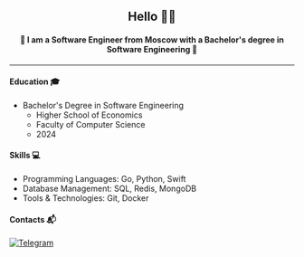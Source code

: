 ## <div align="center"> Hello ✌🏻 </div>
#### <div align="center"> 🌟 I am a Software Engineer from Moscow with a Bachelor's degree in Software Engineering 🌟 </div>
---
#### Education 🎓
* Bachelor's Degree in Software Engineering
  - Higher School of Economics
  - Faculty of Computer Science
  - 2024
#### Skills 💻
* Programming Languages: Go, Python, Swift
* Database Management: SQL, Redis, MongoDB
* Tools & Technologies: Git, Docker 
  
#### Contacts 📬
[![Telegram](https://img.shields.io/badge/telegram-1DA1F2?logo=telegram&style=for-the-badge&logoColor=fff)](https://t.me/nabelovaa)


<!--
**alkmnd/alkmnd** is a ✨ _special_ ✨ repository because its `README.md` (this file) appears on your GitHub profile.

Here are some ideas to get you started:

- 🔭 I’m currently working on ...
- 🌱 I’m currently learning ...
- 👯 I’m looking to collaborate on ...
- 🤔 I’m looking for help with ...
- 💬 Ask me about ...
- 📫 How to reach me: ...
- 😄 Pronouns: ...
- ⚡ Fun fact: ...
-->
